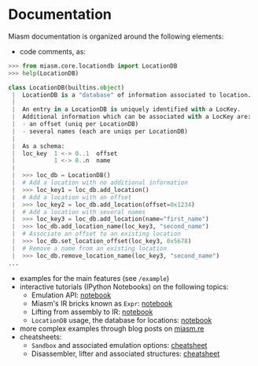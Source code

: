 # Documentation

Miasm documentation is organized around the following elements:

- code comments, as:
```python
>>> from miasm.core.locationdb import LocationDB
>>> help(LocationDB)

class LocationDB(builtins.object)
 |  LocationDB is a "database" of information associated to location.
 |  
 |  An entry in a LocationDB is uniquely identified with a LocKey.
 |  Additional information which can be associated with a LocKey are:
 |  - an offset (uniq per LocationDB)
 |  - several names (each are uniqs per LocationDB)
 |  
 |  As a schema:
 |  loc_key  1 <-> 0..1  offset
 |           1 <-> 0..n  name
 |  
 |  >>> loc_db = LocationDB()
 |  # Add a location with no additional information
 |  >>> loc_key1 = loc_db.add_location()
 |  # Add a location with an offset
 |  >>> loc_key2 = loc_db.add_location(offset=0x1234)
 |  # Add a location with several names
 |  >>> loc_key3 = loc_db.add_location(name="first_name")
 |  >>> loc_db.add_location_name(loc_key3, "second_name")
 |  # Associate an offset to an existing location
 |  >>> loc_db.set_location_offset(loc_key3, 0x5678)
 |  # Remove a name from an existing location
 |  >>> loc_db.remove_location_name(loc_key3, "second_name")
...
```

- examples for the main features (see `/example`)
- interactive tutorials (IPython Notebooks) on the following topics:
  - Emulation API: [notebook](jitter/jitter.ipynb)
  - Miasm's IR bricks known as `Expr`: [notebook](expression/expression.ipynb)
  - Lifting from assembly to IR: [notebook](ir/lift.ipynb)
  - `LocationDB` usage, the database for locations: [notebook](locationdb/locationdb.ipynb)
- more complex examples through blog posts on [miasm.re](https://miasm.re)
- cheatsheets:
  - `Sandbox` and associated emulation options: [cheatsheet](cheatsheets/reminder_sandbox.pdf)
  - Disassembler, lifter and associated structures: [cheatsheet](cheatsheets/reminder_disassembler.pdf)

